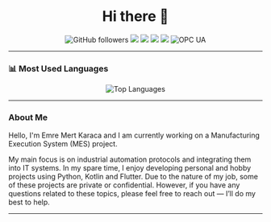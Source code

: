 <h1 align="center">Hi there 👋</h1>

<p align="center">
  <img src="https://img.shields.io/github/followers/mert41994?style=social" alt="GitHub followers">
  <img src="https://img.shields.io/badge/Code-Kotlin-blue?logo=kotlin">
  <img src="https://img.shields.io/badge/Code-Python-bluegray?logo=python">
  <img src="https://img.shields.io/badge/Platform-Android-green?logo=android">
  <img src="https://img.shields.io/badge/Cloud-Firebase-orange?logo=firebase">
  <img src="https://img.shields.io/badge/OPC%20UA-1E93AB" alt="OPC UA">
</p>

---

### 📊 Most Used Languages

<div align="center">
  <img src="https://github-readme-stats.vercel.app/api/top-langs/?username=mert41994&layout=compact&theme=tokyonight" alt="Top Languages" />
</div>

-----

### About Me ###

Hello, I'm Emre Mert Karaca and I am currently working on a Manufacturing Execution System (MES) project.

My main focus is on industrial automation protocols and integrating them into IT systems.
In my spare time, I enjoy developing personal and hobby projects using Python, Kotlin and Flutter.
Due to the nature of my job, some of these projects are private or confidential.
However, if you have any questions related to these topics, please feel free to reach out — I’ll do my best to help.


-----

